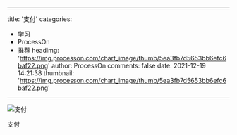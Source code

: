 
---
title: '支付'
categories: 
 - 学习
 - ProcessOn
 - 推荐
headimg: 'https://img.processon.com/chart_image/thumb/5ea3fb7d5653bb6efc6baf22.png'
author: ProcessOn
comments: false
date: 2021-12-19 14:21:38
thumbnail: 'https://img.processon.com/chart_image/thumb/5ea3fb7d5653bb6efc6baf22.png'
---

<div>   
<img class="thumb" alt="支付" src="https://img.processon.com/chart_image/thumb/5ea3fb7d5653bb6efc6baf22.png" referrerpolicy="no-referrer">
<p>支付</p>  
</div>
            